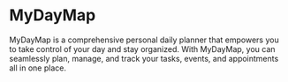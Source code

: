 # MyDayMap
MyDayMap is a comprehensive personal daily planner that empowers you to take control of your day and stay organized. With MyDayMap, you can seamlessly plan, manage, and track your tasks, events, and appointments all in one place.
